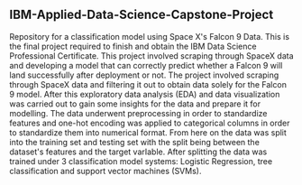 ## IBM-Applied-Data-Science-Capstone-Project
Repository for a classification model using Space X's Falcon 9 Data.
This is the final project required to finish and obtain the IBM Data Science Professional Certificate.
This project involved scraping through SpaceX data and developing a model that can correctly predict whether a Falcon 9 will land successfully after deployment or not.
The project involved scraping through SpaceX data and filtering it out to obtain data solely for the Falcon 9 model.
After this exploratory data analysis (EDA) and data visualization was carried out to gain some insights for the data and prepare it for modelling.
The data underwent preprocessing in order to standardize features and one-hot encoding was applied to categorical columns in order to standardize them into numerical format.
From here on the data was split into the training set and testing set with the split being between the dataset's features and the target varIable.
After splitting the data was trained under 3 classification model systems: Logistic Regression, tree classification and support vector machines (SVMs).
